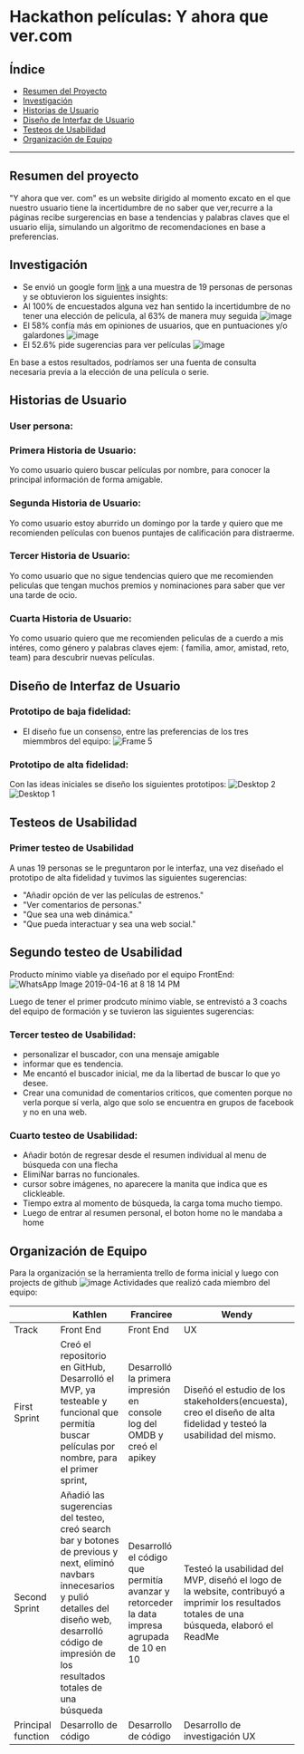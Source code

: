 # Hackathon películas: Y ahora que ver.com

## Índice

* [Resumen del Proyecto](#Resumen)
* [Investigación](#Investigación)
* [Historias de Usuario](#Historias-de-Usuario)
* [Diseño de Interfaz de Usuario](#Diseño-de-Interfaz-de-Usuario)
* [Testeos de Usabilidad](#Testeos-de-usabilidad)
* [Organización de Equipo](#Organización-de-equipo)

 ***

## Resumen del proyecto
"Y ahora que ver. com" es un website dirigido al momento excato en el que nuestro usuario tiene la incertidumbre de no saber que ver,recurre a la páginas recibe surgerencias en base a tendencias y palabras claves que el usuario elija, simulando un algoritmo de recomendaciones en base a preferencias. 

## Investigación

* Se envió un google form [link](https://docs.google.com/forms/d/e/1FAIpQLScuh5TgkjuZIjeAN6-vrSJirZKKlbMVXGOXS68DT7-88Uh1Ow/viewform) a una muestra de 19 personas de personas y se obtuvieron los siguientes insights:
 * Al 100% de encuestados alguna vez han sentido la incertidumbre de no tener una elección de película, al 63% de manera muy seguida 
 ![image](https://user-images.githubusercontent.com/47748753/56270171-22c50980-60bb-11e9-8e26-46ba5caacd40.png)
 * El 58% confía más em opiniones de usuarios, que en puntuaciones y/o galardones
  ![image](https://user-images.githubusercontent.com/47748753/56270386-9bc46100-60bb-11e9-9b36-e60fe383cc59.png)
* El 52.6% pide sugerencias para ver películas
![image](https://user-images.githubusercontent.com/47748753/56270509-efcf4580-60bb-11e9-9469-fb732ade1b61.png)

En base a estos resultados, podríamos ser una fuenta de consulta necesaria previa  a la elección de una película o serie.

## Historias de Usuario

### User persona:
### Primera Historia de Usuario:
Yo como usuario quiero buscar películas por nombre, para conocer la principal información de forma amigable.
### Segunda Historia de Usuario:
Yo como usuario estoy aburrido un domingo por la tarde y quiero que me recomienden películas con buenos puntajes de calificación para distraerme.
### Tercer Historia de Usuario:
Yo como usuario que no sigue tendencias quiero que me recomienden peliculas que tengan muchos premios y nominaciones para saber que ver una tarde de ocio.
### Cuarta Historia de Usuario:
Yo como usuario quiero que me recomienden peliculas de a cuerdo a mis intéres, como género y palabras claves ejem: ( familia, amor, amistad, reto, team) para descubrir nuevas películas.
## Diseño de Interfaz de Usuario

### Prototipo de baja fidelidad:
* El diseño fue un consenso, entre las preferencias de los tres miemmbros del equipo:
![Frame 5](https://user-images.githubusercontent.com/47748753/56271318-d7602a80-60bd-11e9-8ca7-c446c442e17f.png)
### Prototipo de alta fidelidad:
Con las ideas iniciales se diseño los siguientes prototipos:
![Desktop 2](https://user-images.githubusercontent.com/47748753/56271480-345be080-60be-11e9-933d-4fa63c13432a.png)
![Desktop 1](https://user-images.githubusercontent.com/47748753/56271483-358d0d80-60be-11e9-98f2-c8d61c93dc2c.png)
 

## Testeos de Usabilidad 
### Primer testeo de Usabilidad
A unas 19 personas se le preguntaron por le interfaz, una vez diseñado el prototipo de alta fidelidad y tuvimos las siguientes sugerencias:

- "Añadir opción de ver las películas de  estrenos."
- "Ver comentarios de personas."
- "Que sea una web dinámica."
- "Que pueda interactuar y sea una web social."
## Segundo testeo de Usabilidad
Producto mínimo viable ya diseñado por el equipo FrontEnd:
![WhatsApp Image 2019-04-16 at 8 18 14 PM](https://user-images.githubusercontent.com/47748753/56271890-1fcc1800-60bf-11e9-8cb1-e088fe92ed07.jpeg)

Luego de tener el primer prodcuto mínimo viable, se entrevistó a 3 coachs del equipo de formación y se tuvieron las siguientes sugerencias:

### Tercer testeo de Usabilidad:
- personalizar el buscador, con una mensaje amigable
- informar que es tendencia.
- Me encantó el buscador inicial,  me da la libertad de buscar  lo que yo desee. 
- Crear una comunidad de comentarios criticos, que comenten porque no verla porque sí verla, algo que solo se encuentra en grupos de facebook  y no en una web.

### Cuarto testeo de Usabilidad:
- Añadir botón de regresar desde el resumen individual  al  menu de búsqueda con una flecha 
- ElimiNar barras no funcionales.
- cursor sobre imágenes, no aparecere la manita que indica que es clickleable.
- Tiempo extra al momento de búsqueda, la carga toma mucho tiempo.
- Luego de entrar al resumen personal, el boton home no le mandaba a home

## Organización de Equipo
Para la organización se la herramienta trello de forma inicial y luego con projects de github
![image](https://user-images.githubusercontent.com/47748753/56272829-26f42580-60c1-11e9-8d57-dbbf7b119fb9.png)
Actividades que realizó cada miembro del equipo:

|       |  Kathlen         | Franciree                     | Wendy                         | 
|------ | -----------------| ----------------------------- | ----------------------------- | 
| Track | Front  End       | Front  End                    |   UX                          |      
|First Sprint|Creó el repositorio en GitHub, Desarrolló el MVP, ya testeable y funcional que permitía buscar películas por  nombre, para el primer sprint,| Desarrolló la primera impresión en console log del OMDB y creó el apikey | Diseñó el estudio de los stakeholders(encuesta), creo el diseño de alta fidelidad y testeó la usabilidad del mismo.     
| Second Sprint |Añadió  las sugerencias del testeo, creó search bar y botones de previous y next, eliminó navbars innecesarios y pulió detalles del diseño web, desarrolló código de impresión de los resultados totales de una búsqueda| Desarrolló el código que permitía avanzar y retorceder la data impresa agrupada de 10 en 10| Testeó la usabilidad del MVP, diseñó el logo de la  website, contribuyó a imprimir los resultados totales de una búsqueda, elaboró el ReadMe|    
|Principal function| Desarrollo de código| Desarrollo de código | Desarrollo de investigación UX|                      

